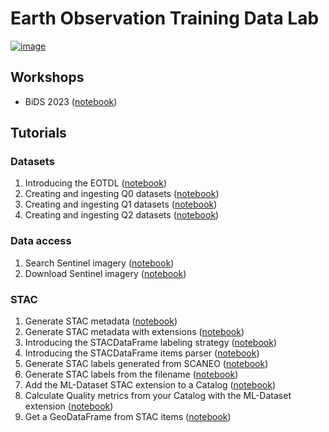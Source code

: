 # Earth Observation Training Data Lab

[![image](https://img.shields.io/pypi/v/eotdl.svg)](https://pypi.python.org/pypi/eotdl)

## Workshops

- BiDS 2023 ([notebook](workshops/bids23/README.md))

## Tutorials

### Datasets

1. Introducing the EOTDL ([notebook](notebooks/00_eotdl.ipynb))
2. Creating and ingesting Q0 datasets ([notebook](notebooks/01_q0_datasets.ipynb))
3. Creating and ingesting Q1 datasets ([notebook](notebooks/02_q1_datasets.ipynb))
4. Creating and ingesting Q2 datasets ([notebook](notebooks/03_q2_datasets.ipynb))

### Data access

1. Search Sentinel imagery ([notebook](notebooks/10_search_sentinel_imagery.ipynb))
2. Download Sentinel imagery ([notebook](notebooks/11_download_sentinel_imagery.ipynb))

### STAC

1. Generate STAC metadata ([notebook](notebooks/20_stac.ipynb))
2. Generate STAC metadata with extensions ([notebook](notebooks/21_stac_extensions.ipynb))
3. Introducing the STACDataFrame labeling strategy ([notebook](notebooks/22_stac_df_labeling.ipynb))
2. Introducing the STACDataFrame items parser ([notebook](notebooks/23_stac_item_parsers.ipynb))
3. Generate STAC labels generated from SCANEO ([notebook](notebooks/24_stac_labels_scaneo.ipynb))
4. Generate STAC labels from the filename ([notebook](notebooks/25_stac_labels_name.ipynb))
5. Add the ML-Dataset STAC extension to a Catalog ([notebook](notebooks/26_stac_ml_dataset.ipynb))
6. Calculate Quality metrics from your Catalog with the ML-Dataset extension ([notebook](notebooks/27_ml_dataset_quality_metrics.ipynb))
6. Get a GeoDataFrame from STAC items ([notebook](notebooks/28_stac_to_geodataframe.ipynb))